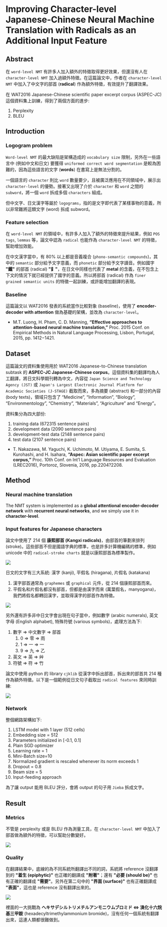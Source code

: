 # Improving Character-level Japanese-Chinese Neural Machine Translation with Radicals as an Additional Input Feature

## Abstract

在 `word-level NMT` 有許多人加入額外的特徵取得更好效果，但還沒有人在 `character-level NMT` 加入過額外特徵。在這篇論文中，作者在 `character-level NMT` 中加入了中文字的部首 (**radical**) 作為額外特徵，有效提升了翻譯效果。

在 WAT2016 Japanese-Chinese scientific paper excerpt corpus (ASPEC-JC) 這個資料集上訓練，得到了兩個方面的進步:

1. Perplexity
2. BLEU

## Introduction

### Logogram problem

`Word-level NMT` 的最大缺陷是架構造成的 `vocabulary size` 限制，另外在一些語言中 (例如中文和日文) 要獲得 `uniformed correct word segmentation` 是較為困難的，因為這些語言的文字 (**words**) 在書寫上是無法分割的。

一個語言的 `character` 則比 `word` 數量要少，且被廣泛應用在不同領域中，展示出 `character-level` 的優勢。接著又出現了介於 `character` 和 `word` 之間的 `subword`，將一個 `word` 拆成多個 `characters` 組成。

但中文字、日文漢字等屬於 `logograms`，指的是文字即代表了某樣事物的意義，所以非常難將這類文字 (word) 拆成 subword。

### Feature selection

在 `word-level NMT` 的領域中，有許多人加入了額外的特徵來提升結果，例如 `POS tags`, `lemmas` 等，論文中認為 `radical` 也能作為 `character-level NMT` 的特徵，幫助增加效能。

在中文漢字當中，有 80% 以上都是音義複合 (`phono-semantic compounds`)，其中的 `semantic` 部分給予文字意義，而 `phonetic` 部分給予文字讀音。例如國字 **"鐵"** 的部首 (radical) **"釒"**，在日文中同樣也代表了 **metal** 的含義，在不包含上下文的情況下就已經提供了國字的意義。所以將部首 (radical) 作為 `finer grained semantic units` 的特徵一起訓練，或許能增加翻譯的表現。

### Baseline

這篇論文以 WAT2016 發表的系統當作比較對象 (baseline)，使用了 **encoder-decoder with attention** 做為基礎的架構，並改為 `character-level`。

* M.T. Luong, H. Pham, C. D. Manning, **“Effective approaches to attention-based neural machine translation,”** Proc. 2015 Conf. on Empirical Methods in Natural Language Processing, Lisbon, Portugal, 2015, pp. 1412−1421.

## Dataset

這篇論文的資料集使用用於 WAT2016 Japanese-to-Chinese translation subtask 的 **ASPEC-JC Japanese-Chinese corpus**。這個資料集的翻譯均為人工翻譯，將日文科學期刊轉為中文，內容從 `Japan Science and Technology Agency (JST)` 或 `Japan's Largest Electronic Journal Platform for Academic Societies (J-STAGE)` 截取而來，多為摘要 (abstract) 和一部分的內容 (body texts)，領域只包含了 “Medicine”, “Information”, “Biology”, “Environmentology”, “Chemistry”, “Materials”, “Agriculture” and “Energy”。

資料集分為四大部份:

1. training data (672315 sentence pairs)
2. development data (2090 sentence pairs)
3. development-test data (2148 sentence pairs)
4. test data (2107 sentence pairs)

* T. Nakazawa, M. Yaguchi, K. Uchimoto, M. Utiyama, E. Sumita, S. Kurohashi, and H. Isahara, **“Aspec: Asian scientific paper excerpt corpus,”** Proc. 10th Conf. on Int’l Language Resources and Evaluation (LREC2016), Portoroz, Slovenia, 2016, pp.2204?2208.


## Method

### Neural machine translation

The NMT system is implemented as a **global attentional encoder-decoder network** with **recurrent neural networks**, and we simply use it in **character-level**.

### Input features for Japanese characters

論文中使用了 214 個 **康熙部首 (Kangxi radicals)**，由部首的筆劃來排列 (stroke)。這些部首不但是國語字典的標準，也是許多計算機編碼的標準，例如 unicode 中的 `radical-stroke charts` 就是以康熙部首為標準製作。

![](../assets/kangxi_radicals.png)

日文的文字有三大系統: 漢字 (kanji), 平假名 (hiragana), 片假名 (katakana)

1. 漢字部首通常為 `graphemes` 或 `graphical` 元件，從 214 個康熙部首而來。
2. 平假名和片假名都沒有部首，但都是由漢字而來 (萬葉假名，manyogana)，我們將假名都轉回漢字，並取得漢字的部首作為特徵。

![](../assets/manyogana.png)

另外還有許多非中日文字會出現在句子當中，例如數字 (arabic numerals), 英文字母 (English alphabet), 特殊符號 (various symbols)，處理方法為下:

1. 數字 => 中文數字 => 部首
   1. 0 => 零 => 雨
   2. 1 => 一 => 一
   3. 9 => 九 => 乙
2. 英文 => 英 => 艸
3. 符號 => 符 => 竹

論文中使用 python 的 library `cjklib` 從漢字中拆出部首，拆出來的部首共 214 種作為額外特徵。以下是一個範例從日文句子截取出 `radical features` 來同時訓練:

![](../assets/radical_features.png)

### Network

整個網路架構如下:

1. LSTM model with 1 layer (512 cells)
2. Embedding size = 512
3. Parameters initialized in [-0.1, 0.1]
4. Plain SGD optimizer
5. Learning rate = 1
6. Mini-Batch size=10
7. Normalized gradient is rescaled whenever its norm exceeds 1
8. Dropout = 0.8
9. Beam size = 5
10. Input-feeding approach

為了讓 output 能用 BLEU 評分，會將 output 的句子用 `Jieba` 拆成文字。

## Result

### Metrics

不管是 perplexity 或是 BLEU 作為測量工具，在 `character-level NMT` 中加入了部首做為額外的特徵，可以幫助分數變好。

![](../assets/radical_features_performance.png)

### Quality

在翻譯結果中，底線的為不同系統所翻譯出不同的詞，系統將 reference 沒翻譯到的 **"着生 (epiphytic)"** 也正確的翻譯成 **"附著"**；還有 **"必要 (should be)"** 也有正確的翻譯成 **"需要"**。另外在第二句中的 **"界面 (surface)"** 也有正確翻譯成 **"表面"**，這也是 reference 沒有翻譯出來的。

![](../assets/radical_features_quality.png)

裡面的一大挑戰為 **ヘキサデシルトリメチルアンモニウムブロミド <=> 溴化十六烷基三甲銨** (hexadecyltrimethylammonium bromide)，沒有任何一個系統有翻譯出來，這連人類都很難做到。